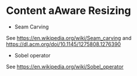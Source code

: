 # Content aAware Resizing

- Seam Carving

See https://en.wikipedia.org/wiki/Seam_carving
and https://dl.acm.org/doi/10.1145/1275808.1276390

- Sobel operator

See https://en.wikipedia.org/wiki/Sobel_operator

